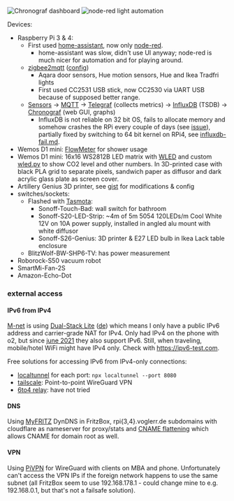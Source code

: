 ![Chronograf dashboard](https://i.imgur.com/KdjZi8j.png)
![node-red light automation](https://i.imgur.com/qlGAEON.png)

Devices:
- Raspberry Pi 3 & 4:
  - First used [home-assistant](https://www.home-assistant.io/), now only [node-red](https://nodered.org/).
    - home-assistant was slow, didn't use UI anyway; node-red is much nicer for automation and for playing around.
  - [zigbee2mqtt](https://github.com/Koenkk/zigbee2mqtt/) ([config](opt/zigbee2mqtt/data/configuration.yaml))
    - Aqara door sensors, Hue motion sensors, Hue and Ikea Tradfri lights
    - First used CC2531 USB stick, now CC2530 via UART USB because of supposed better range.
  - [Sensors](https://github.com/vogler/sensors) -> [MQTT](https://mosquitto.org/) -> [Telegraf](https://github.com/influxdata/telegraf) (collects metrics) -> [InfluxDB](https://github.com/influxdata/influxdb) (TSDB) -> [Chronograf](https://github.com/influxdata/chronograf) (web GUI, graphs)
    - InfluxDB is not reliable on 32 bit OS, fails to allocate memory and somehow crashes the RPi every couple of days (see [issue](https://github.com/influxdata/influxdb/issues/11339#issuecomment-525500034)), partially fixed by switching to 64 bit kernel on RPi4, see [influxdb-fail.md](influxdb-fail.md).
- Wemos D1 mini: [FlowMeter](https://github.com/vogler/FlowMeter) for shower usage
- Wemos D1 mini: 16x16 WS2812B LED matrix with [WLED](https://github.com/Aircoookie/WLED) and custom [wled.py](https://github.com/vogler/smart-home/blob/master/wled.py) to show CO2 level and other numbers. In 3D-printed case with black PLA grid to separate pixels, sandwich paper as diffusor and dark acrylic glass plate as screen cover.
- Artillery Genius 3D printer, see [gist](https://gist.github.com/vogler/588c577a37f5a573afa5b1000307d41b) for modifications & config
- switches/sockets:
  - Flashed with [Tasmota](https://github.com/arendst/Tasmota):
    - Sonoff-Touch-Bad: wall switch for bathroom
    - Sonoff-S20-LED-Strip: ~4m of 5m 5054 120LEDs/m Cool White 12V on 10A power supply, installed in angled alu mount with white diffusor
    - Sonoff-S26-Genius: 3D printer & E27 LED bulb in Ikea Lack table enclosure
  - BlitzWolf-BW-SHP6-TV: has power measurement
- Roborock-S50 vacuum robot
- SmartMi-Fan-2S
- Amazon-Echo-Dot

### external access
#### IPv6 from IPv4
[M-net](https://www.m-net.de/hilfe-service/fragen-und-antworten/frage/show/kann-ich-mit-ipv6-auch-auf-netzwerk-ressourcen-mit-ipv4-adresse-weiterhin-zugreifen/1/internetanschluss/) is using [Dual-Stack Lite](https://en.wikipedia.org/wiki/IPv6_transition_mechanism#Dual-Stack_Lite_(DS-Lite)) ([de](https://www.elektronik-kompendium.de/sites/net/2010211.htm)) which means I only have a public IPv6 address and carrier-grade NAT for IPv4.
Only had IPv4 on the phone with o2, but since [june 2021](https://www.teltarif.de/o2-ipv6-mobilfunknetz/news/84237.html) they also support IPv6.
Still, when traveling, mobile/hotel WiFi might have IPv4 only. Check with https://ipv6-test.com.

Free solutions for accessing IPv6 from IPv4-only connections:
- [localtunnel](https://github.com/localtunnel/localtunnel) for each port: `npx localtunnel --port 8080`
- [tailscale](https://tailscale.com): Point-to-point WireGuard VPN
- [6to4 relay](https://en.wikipedia.org/wiki/6to4): have not tried

#### DNS
Using [MyFRITZ](https://www.myfritz.net/) DynDNS in FritzBox, rpi{3,4}.voglerr.de subdomains with cloudflare as nameserver for proxy/stats and [CNAME flattening](https://blog.cloudflare.com/introducing-cname-flattening-rfc-compliant-cnames-at-a-domains-root/) which allows CNAME for domain root as well.

#### VPN
Using [PiVPN](https://www.pivpn.io/) for WireGuard with clients on MBA and phone.
Unfortunately can't access the VPN IPs if the foreign network happens to use the same subnet (all FritzBox seem to use 192.168.178.1 - could change mine to e.g. 192.168.0.1, but that's not a failsafe solution).
